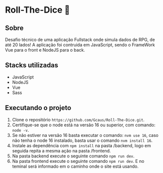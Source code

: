# Roll-The-Dice 🎲


## Sobre
Desafio técnico de uma aplicação Fullstack onde simula dados de RPG, de até 20 lados!
A aplicação foi contruida em JavaScript, sendo o FrameWork Vue para o front e NodeJS para o back.

## Stacks utilizadas
- JavaScript
- NodeJS
- Vue
- Sass

## Executando o projeto
1. Clone o repositório `https://github.com/Gcaus/Roll-The-Dice.git`.
2. Certifique-se que o node está na versão 16 ou superior, com comando: `node -v`.
3. Se não estiver na versão 16 basta executar o comando: `nvm use 16`, caso não tenha o node 16 instalado, basta usar o comando `nvm install 16`.
4. Instale as dependência com `npm install` na pasta /backend, logo em seguida repita a mesma ação na pasta /frontend.
5. Na pasta backend execute o seguinte comando `npm run dev`.
6. Na pasta frontend execute o seguinte comando `npm run dev`. E no teminal será informado em o caminho onde o site está usando.
